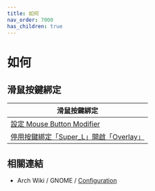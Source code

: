 ```yaml
---
title: 如何
nav_order: 7000
has_children: true
---
```



# 如何


## 滑鼠按鍵綁定

| 滑鼠按鍵綁定 |
| ------- |
| [設定 Mouse Button Modifier](https://samwhelp.github.io/note-about-ubuntu-gnome-shell/read/howto/config-mouse-button-modifier.html) |
| [停用按鍵綁定「Super_L」開啟「Overlay」](https://samwhelp.github.io/note-about-ubuntu-gnome-shell/read/howto/disable-keybind-open-overlay.html) |




## 相關連結

* Arch Wiki / GNOME / [Configuration](https://wiki.archlinux.org/title/GNOME#Configuration)

